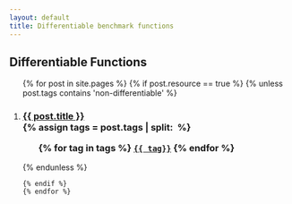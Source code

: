 ```yaml
---
layout: default
title: Differentiable benchmark functions
---
```

<div class="home">

  <h2>Differentiable Functions</h2>

  <ol >
    {% for post in site.pages %}
	{% if post.resource == true %}
	{% unless post.tags contains 'non-differentiable' %}
		 <li>
        <h3>
          <a href="{{ post.url | prepend: site.baseurl }}">{{ post.title }}</a>
		  <br />
		{% assign tags = post.tags | split:&nbsp; %}
		<ul>
			{% for tag in tags %}
			<code><a class="fcntag" href="{{ tag | prepend:'/' | prepend: site.baseurl }}">{{ tag}}</a></code>
			{% endfor %}
		</ul>
        </h3>
      </li>
	{% endunless %}
     
    {% endif %}
	{% endfor %}
  </ol>

</div>